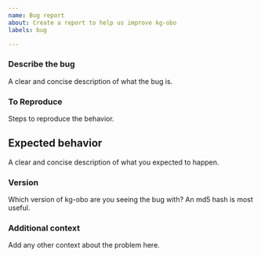 ```yaml
---
name: Bug report
about: Create a report to help us improve kg-obo
labels: bug

---
```


### Describe the bug

A clear and concise description of what the bug is.

### To Reproduce

Steps to reproduce the behavior.

## Expected behavior

A clear and concise description of what you expected to happen.

### Version

Which version of kg-obo are you seeing the bug with? An md5 hash is most useful.

### Additional context

Add any other context about the problem here.
